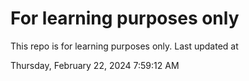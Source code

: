 # For learning purposes only
This repo is for learning purposes only.
Last updated at

Thursday, February 22, 2024 7:59:12 AM

